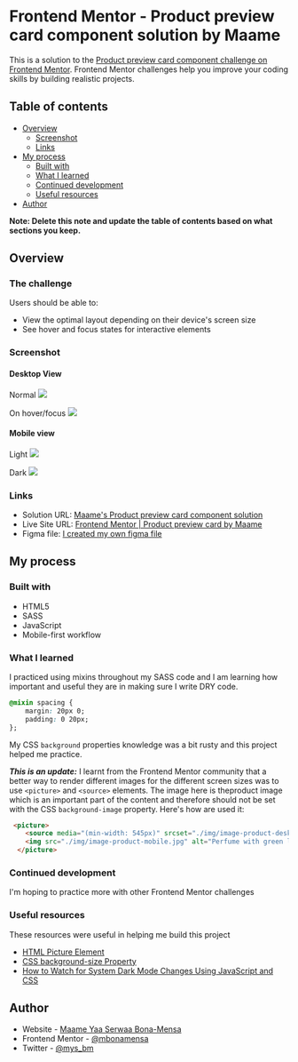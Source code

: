 # Frontend Mentor - Product preview card component solution by Maame

This is a solution to the [Product preview card component challenge on Frontend Mentor](https://www.frontendmentor.io/challenges/product-preview-card-component-GO7UmttRfa). Frontend Mentor challenges help you improve your coding skills by building realistic projects. 

## Table of contents

- [Overview](#overview)
  - [Screenshot](#screenshot)
  - [Links](#links)
- [My process](#my-process)
  - [Built with](#built-with)
  - [What I learned](#what-i-learned)
  - [Continued development](#continued-development)
  - [Useful resources](#useful-resources)
- [Author](#author)

**Note: Delete this note and update the table of contents based on what sections you keep.**

## Overview

### The challenge

Users should be able to:

- View the optimal layout depending on their device's screen size
- See hover and focus states for interactive elements

### Screenshot

#### Desktop View

Normal
![](./img/screenshot.png) 

On hover/focus
![](./img/screenshot-active.png)


#### Mobile view

Light
![](./img/mobile-screenshot-light.jpg) 

Dark
![](./img/mobile-screenshot-dark.jpg)


### Links

- Solution URL: [Maame's Product preview card component solution](https://github.com/mbonamensa/fem_product-preview-card)
- Live Site URL: [Frontend Mentor | Product preview card by Maame](https://mbonamensa.github.io/fem_product-preview-card)
- Figma file: [I created my own figma file](https://www.figma.com/file/VzGvCzlZrMK1dVmumY9NS5/Frontend-Mentor---Product-preview-card-design?node-id=0%3A1)

## My process

### Built with

- HTML5
- SASS
- JavaScript
- Mobile-first workflow

### What I learned

I practiced using mixins throughout my SASS code and I am learning how important and useful they are in making sure I write DRY code. 


```css
@mixin spacing {
    margin: 20px 0;
    padding: 0 20px;
};
```
My CSS ```background``` properties knowledge was a bit rusty and this project helped me practice.

***This is an update:*** I learnt from the Frontend Mentor community that a better way to render different images for the different screen sizes was to use ```<picture>``` and ```<source>``` elements. The image here is theproduct image which is an important part of the content and therefore should not be set with the CSS ```background-image``` property. Here's how are used it:

```html
 <picture>
    <source media="(min-width: 545px)" srcset="./img/image-product-desktop.jpg">
    <img src="./img/image-product-mobile.jpg" alt="Perfume with green leaf props">
  </picture> 
```

### Continued development

I'm hoping to practice more with other Frontend Mentor challenges


### Useful resources

These resources were useful in helping me build this project

- [HTML Picture Element](https://www.w3schools.com/html/html_images_picture.asp) 
- [CSS background-size Property](https://www.w3schools.com/cssref/css3_pr_background-size.asp) 
- [How to Watch for System Dark Mode Changes Using JavaScript and CSS](https://www.section.io/engineering-education/watch-for-system-dark-mode-using-js-css/) 


## Author

- Website - [Maame Yaa Serwaa Bona-Mensa](https://mbonamensa.netlify.app)
- Frontend Mentor - [@mbonamensa](https://www.frontendmentor.io/profile/mbonamensa)
- Twitter - [@mys_bm](https://www.twitter.com/mys_bm)
